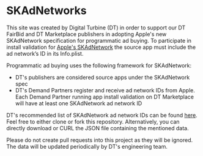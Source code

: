 # SKAdNetworks

This site was created by Digital Turbine (DT) in order to support our DT FairBid and DT Marketplace publishers in adopting Apple's new SKAdNetwork specification for programmatic ad buying. To participate in install validation for [Apple's SKAdNetwork](https://developer.apple.com/documentation/storekit/skadnetwork/configuring_the_participating_apps) the source app must include the ad network’s ID in its Info.plist.

Programmatic ad buying uses the following framework for SKAdNetwork:
* DT's publishers are considered source apps under the SKAdNetwork spec
* DT's Demand Partners register and receive ad network IDs from Apple. Each Demand Partner running app install validation on DT Marketplace will have at least one SKAdNetwork ad network ID

DT's recommended list of SKAdNetwork ad network IDs can be found [here](https://fyber-engineering.github.io/SKAdNetworks/). Feel free to either clone or fork this repository. Alternatively, you can directly download or CURL the JSON file containing the mentioned data.

Please do not create pull requests into this project as they will be ignored. The data will be updated periodically by DT's engineering team.
